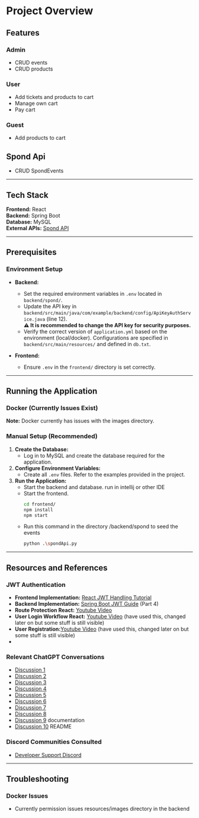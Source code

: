 # Project Overview

## Features

### Admin 
- CRUD events
- CRUD products

### User
- Add tickets and products to cart
- Manage own cart
- Pay cart

### Guest
- Add products to cart

## Spond Api
- CRUD SpondEvents
---

## Tech Stack
**Frontend:** React  
**Backend:** Spring Boot  
**Database:** MySQL  
**External APIs:** [Spond API]([https://spond.com](https://github.com/Olen/Spond))  

---
## Prerequisites

### Environment Setup
- **Backend:**
  - Set the required environment variables in `.env` located in `backend/spond/`.
  - Update the API key in `backend/src/main/java/com/example/backend/config/ApiKeyAuthService.java` (line 12).  
    **⚠️ It is recommended to change the API key for security purposes.**
  - Verify the correct version of `application.yml` based on the environment (local/docker). Configurations are specified in `backend/src/main/resources/` and defined in `db.txt`.

- **Frontend:**
  - Ensure `.env` in the `frontend/` directory is set correctly.

---
## Running the Application

### Docker (Currently Issues Exist)
**Note:** Docker currently has issues with the images directory.

### Manual Setup (Recommended)
1. **Create the Database:**
   - Log in to MySQL and create the database required for the application.
2. **Configure Environment Variables:**
   - Create all `.env` files. Refer to the examples provided in the project.
3. **Run the Application:**
   - Start the backend and database.
     run in intellij or other IDE
   - Start the frontend.
     ```bash
     cd frontend/
     npm install
     npm start
     ```
   - Run this command in the directory /backend/spond to seed the events
     ```bash
     python .\spondApi.py
     ```

---
## Resources and References

### JWT Authentication
- **Frontend Implementation:** [React JWT Handling Tutorial](https://www.youtube.com/watch?v=bqFjrhRrvy8&t=1s)  
- **Backend Implementation:** [Spring Boot JWT Guide](https://app.pluralsight.com/ilx/video-courses/clips/7d9e33c7-01b8-4caa-9518-1b4d4801393c) (Part 4)
- **Route Protection React:** [Youtube Video](https://www.youtube.com/watch?v=W4hBA2gACik&t=1180s)
- **User Login Workflow React:** [Youtube Video](https://www.youtube.com/watch?v=9quu2psb_Ak) (have used this, changed later on but some stuff is still visible)
- **User Registration:**[Youtube Video](https://www.youtube.com/watch?v=LXqbrtMnvkY&t=251s) (have used this, changed later on but some stuff is still visible)
- 

### Relevant ChatGPT Conversations
- [Discussion 1](https://chatgpt.com/share/67699274-3754-8008-aa08-5adbd6e8bdde)  
- [Discussion 2](https://chatgpt.com/share/6769929f-10e4-8008-bc3d-53bd857be964)  
- [Discussion 3](https://chatgpt.com/share/676992fa-8aac-8008-bc0b-0d2ee64ad547)  
- [Discussion 4](https://chatgpt.com/share/67699341-4a2c-8008-8c79-e525028ca43f)  
- [Discussion 5](https://chatgpt.com/share/676993dd-7828-8008-a4b3-98d0a880c34d)  
- [Discussion 6](https://chatgpt.com/share/676993fc-2594-8008-be0f-9e3a3914b3c4)  
- [Discussion 7](https://chatgpt.com/share/6769940f-d3f4-8008-b18b-ef48c0547d19)
- [Discussion 8](https://chatgpt.com/share/67699868-b5d0-8008-85d1-6047ac234348)
- [Discussion 9](https://chatgpt.com/share/676a4567-fdb0-8008-9bad-639214e2bef9) documentation
- [Discussion 10](https://chatgpt.com/c/676995a8-9be8-8008-bed8-23778ebde367) README

### Discord Communities Consulted
- [Developer Support Discord](http://discord.gg/0xZXblUU30hYo1vJ)

---
## Troubleshooting

### Docker Issues
- Currently permission issues resources/images directory in the backend

